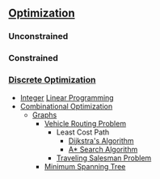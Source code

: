 ## [Optimization](https://en.wikipedia.org/wiki/Mathematical_optimization)
### Unconstrained
### Constrained
### [Discrete Optimization](https://en.wikipedia.org/wiki/Discrete_optimization)
* [Integer](https://en.wikipedia.org/wiki/Integer_programming) [Linear Programming](https://en.wikipedia.org/wiki/Linear_programming)
* [Combinational Optimization](https://en.wikipedia.org/wiki/Combinatorial_optimization)
  * [Graphs](https://en.wikipedia.org/wiki/Graph_(discrete_mathematics))
    * [Vehicle Routing Problem](https://en.wikipedia.org/wiki/Vehicle_routing_problem)
      * Least Cost Path
        * [Dijkstra's Algorithm](https://en.wikipedia.org/wiki/Dijkstra%27s_algorithm)
        * [A* Search Algorithm](https://en.wikipedia.org/wiki/A*_search_algorithm)
      * [Traveling Salesman Problem](https://en.wikipedia.org/wiki/Travelling_salesman_problem)
    * [Minimum Spanning Tree](https://en.wikipedia.org/wiki/Minimum_spanning_tree)

